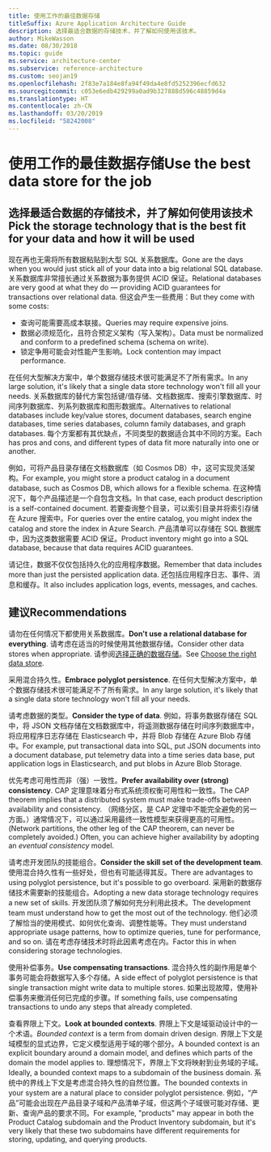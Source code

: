 ```yaml
---
title: 使用工作的最佳数据存储
titleSuffix: Azure Application Architecture Guide
description: 选择最适合数据的存储技术，并了解如何使用该技术。
author: MikeWasson
ms.date: 08/30/2018
ms.topic: guide
ms.service: architecture-center
ms.subservice: reference-architecture
ms.custom: seojan19
ms.openlocfilehash: 2f83e7a184e8fa94f49da4e8fd5252396ecfd632
ms.sourcegitcommit: c053e6edb429299a0ad9b327888d596c48859d4a
ms.translationtype: HT
ms.contentlocale: zh-CN
ms.lasthandoff: 03/20/2019
ms.locfileid: "58242008"
---
```

# <a name="use-the-best-data-store-for-the-job"></a><span data-ttu-id="1754a-103">使用工作的最佳数据存储</span><span class="sxs-lookup"><span data-stu-id="1754a-103">Use the best data store for the job</span></span>

## <a name="pick-the-storage-technology-that-is-the-best-fit-for-your-data-and-how-it-will-be-used"></a><span data-ttu-id="1754a-104">选择最适合数据的存储技术，并了解如何使用该技术</span><span class="sxs-lookup"><span data-stu-id="1754a-104">Pick the storage technology that is the best fit for your data and how it will be used</span></span>

<span data-ttu-id="1754a-105">现在再也无需将所有数据粘贴到大型 SQL 关系数据库。</span><span class="sxs-lookup"><span data-stu-id="1754a-105">Gone are the days when you would just stick all of your data into a big relational SQL database.</span></span> <span data-ttu-id="1754a-106">关系数据库非常擅长通过关系数据为事务提供 ACID 保证。</span><span class="sxs-lookup"><span data-stu-id="1754a-106">Relational databases are very good at what they do &mdash; providing ACID guarantees for transactions over relational data.</span></span> <span data-ttu-id="1754a-107">但这会产生一些费用：</span><span class="sxs-lookup"><span data-stu-id="1754a-107">But they come with some costs:</span></span>

- <span data-ttu-id="1754a-108">查询可能需要高成本联接。</span><span class="sxs-lookup"><span data-stu-id="1754a-108">Queries may require expensive joins.</span></span>
- <span data-ttu-id="1754a-109">数据必须规范化，且符合预定义架构（写入架构）。</span><span class="sxs-lookup"><span data-stu-id="1754a-109">Data must be normalized and conform to a predefined schema (schema on write).</span></span>
- <span data-ttu-id="1754a-110">锁定争用可能会对性能产生影响。</span><span class="sxs-lookup"><span data-stu-id="1754a-110">Lock contention may impact performance.</span></span>

<span data-ttu-id="1754a-111">在任何大型解决方案中，单个数据存储技术很可能满足不了所有需求。</span><span class="sxs-lookup"><span data-stu-id="1754a-111">In any large solution, it's likely that a single data store technology won't fill all your needs.</span></span> <span data-ttu-id="1754a-112">关系数据库的替代方案包括键/值存储、文档数据库、搜索引擎数据库、时间序列数据库、列系列数据库和图形数据库。</span><span class="sxs-lookup"><span data-stu-id="1754a-112">Alternatives to relational databases include key/value stores, document databases, search engine databases, time series databases, column family databases, and graph databases.</span></span> <span data-ttu-id="1754a-113">每个方案都有其优缺点，不同类型的数据适合其中不同的方案。</span><span class="sxs-lookup"><span data-stu-id="1754a-113">Each has pros and cons, and different types of data fit more naturally into one or another.</span></span>

<span data-ttu-id="1754a-114">例如，可将产品目录存储在文档数据库（如 Cosmos DB）中，这可实现灵活架构。</span><span class="sxs-lookup"><span data-stu-id="1754a-114">For example, you might store a product catalog in a document database, such as Cosmos DB, which allows for a flexible schema.</span></span> <span data-ttu-id="1754a-115">在这种情况下，每个产品描述是一个自包含文档。</span><span class="sxs-lookup"><span data-stu-id="1754a-115">In that case, each product description is a self-contained document.</span></span> <span data-ttu-id="1754a-116">若要查询整个目录，可以索引目录并将索引存储在 Azure 搜索中。</span><span class="sxs-lookup"><span data-stu-id="1754a-116">For queries over the entire catalog, you might index the catalog and store the index in Azure Search.</span></span> <span data-ttu-id="1754a-117">产品清单可以存储在 SQL 数据库中，因为这类数据需要 ACID 保证。</span><span class="sxs-lookup"><span data-stu-id="1754a-117">Product inventory might go into a SQL database, because that data requires ACID guarantees.</span></span>

<span data-ttu-id="1754a-118">请记住，数据不仅仅包括持久化的应用程序数据。</span><span class="sxs-lookup"><span data-stu-id="1754a-118">Remember that data includes more than just the persisted application data.</span></span> <span data-ttu-id="1754a-119">还包括应用程序日志、事件、消息和缓存。</span><span class="sxs-lookup"><span data-stu-id="1754a-119">It also includes application logs, events, messages, and caches.</span></span>

## <a name="recommendations"></a><span data-ttu-id="1754a-120">建议</span><span class="sxs-lookup"><span data-stu-id="1754a-120">Recommendations</span></span>

<span data-ttu-id="1754a-121">请勿在任何情况下都使用关系数据库。</span><span class="sxs-lookup"><span data-stu-id="1754a-121">**Don't use a relational database for everything**.</span></span> <span data-ttu-id="1754a-122">请考虑在适当的时候使用其他数据存储。</span><span class="sxs-lookup"><span data-stu-id="1754a-122">Consider other data stores when appropriate.</span></span> <span data-ttu-id="1754a-123">请参阅[选择正确的数据存储][data-store-overview]。</span><span class="sxs-lookup"><span data-stu-id="1754a-123">See [Choose the right data store][data-store-overview].</span></span>

<span data-ttu-id="1754a-124">采用混合持久性。</span><span class="sxs-lookup"><span data-stu-id="1754a-124">**Embrace polyglot persistence**.</span></span> <span data-ttu-id="1754a-125">在任何大型解决方案中，单个数据存储技术很可能满足不了所有需求。</span><span class="sxs-lookup"><span data-stu-id="1754a-125">In any large solution, it's likely that a single data store technology won't fill all your needs.</span></span>

<span data-ttu-id="1754a-126">请考虑数据的类型。</span><span class="sxs-lookup"><span data-stu-id="1754a-126">**Consider the type of data**.</span></span> <span data-ttu-id="1754a-127">例如，将事务数据存储在 SQL 中，将 JSON 文档存储在文档数据库中，将遥测数据存储在时间序列数据库中，将应用程序日志存储在 Elasticsearch 中，并将 Blob 存储在 Azure Blob 存储中。</span><span class="sxs-lookup"><span data-stu-id="1754a-127">For example, put transactional data into SQL, put JSON documents into a document database, put telemetry data into a time series data base, put application logs in Elasticsearch, and put blobs in Azure Blob Storage.</span></span>

<span data-ttu-id="1754a-128">优先考虑可用性而非（强）一致性。</span><span class="sxs-lookup"><span data-stu-id="1754a-128">**Prefer availability over (strong) consistency**.</span></span> <span data-ttu-id="1754a-129">CAP 定理意味着分布式系统须权衡可用性和一致性。</span><span class="sxs-lookup"><span data-stu-id="1754a-129">The CAP theorem implies that a distributed system must make trade-offs between availability and consistency.</span></span> <span data-ttu-id="1754a-130">（网络分区，是 CAP 定理中不能完全避免的另一方面。）通常情况下，可以通过采用最终一致性模型来获得更高的可用性。</span><span class="sxs-lookup"><span data-stu-id="1754a-130">(Network partitions, the other leg of the CAP theorem, can never be completely avoided.) Often, you can achieve higher availability by adopting an *eventual consistency* model.</span></span>

<span data-ttu-id="1754a-131">请考虑开发团队的技能组合。</span><span class="sxs-lookup"><span data-stu-id="1754a-131">**Consider the skill set of the development team**.</span></span> <span data-ttu-id="1754a-132">使用混合持久性有一些好处，但也有可能适得其反。</span><span class="sxs-lookup"><span data-stu-id="1754a-132">There are advantages to using polyglot persistence, but it's possible to go overboard.</span></span> <span data-ttu-id="1754a-133">采用新的数据存储技术需要新的技能组合。</span><span class="sxs-lookup"><span data-stu-id="1754a-133">Adopting a new data storage technology requires a new set of skills.</span></span> <span data-ttu-id="1754a-134">开发团队须了解如何充分利用此技术。</span><span class="sxs-lookup"><span data-stu-id="1754a-134">The development team must understand how to get the most out of the technology.</span></span> <span data-ttu-id="1754a-135">他们必须了解恰当的使用模式、如何优化查询、调整性能等。</span><span class="sxs-lookup"><span data-stu-id="1754a-135">They must understand appropriate usage patterns, how to optimize queries, tune for performance, and so on.</span></span> <span data-ttu-id="1754a-136">请在考虑存储技术时将此因素考虑在内。</span><span class="sxs-lookup"><span data-stu-id="1754a-136">Factor this in when considering storage technologies.</span></span>

<span data-ttu-id="1754a-137">使用补偿事务。</span><span class="sxs-lookup"><span data-stu-id="1754a-137">**Use compensating transactions**.</span></span> <span data-ttu-id="1754a-138">混合持久性的副作用是单个事务可能会将数据写入多个存储。</span><span class="sxs-lookup"><span data-stu-id="1754a-138">A side effect of polyglot persistence is that single transaction might write data to multiple stores.</span></span> <span data-ttu-id="1754a-139">如果出现故障，使用补偿事务来撤消任何已完成的步骤。</span><span class="sxs-lookup"><span data-stu-id="1754a-139">If something fails, use compensating transactions to undo any steps that already completed.</span></span>

<span data-ttu-id="1754a-140">查看界限上下文。</span><span class="sxs-lookup"><span data-stu-id="1754a-140">**Look at bounded contexts**.</span></span> <span data-ttu-id="1754a-141">界限上下文是域驱动设计中的一个术语。</span><span class="sxs-lookup"><span data-stu-id="1754a-141">*Bounded context* is a term from domain driven design.</span></span> <span data-ttu-id="1754a-142">界限上下文是域模型的显式边界，它定义模型适用于域的哪个部分。</span><span class="sxs-lookup"><span data-stu-id="1754a-142">A bounded context is an explicit boundary around a domain model, and defines which parts of the domain the model applies to.</span></span> <span data-ttu-id="1754a-143">理想情况下，界限上下文将映射到业务域的子域。</span><span class="sxs-lookup"><span data-stu-id="1754a-143">Ideally, a bounded context maps to a subdomain of the business domain.</span></span> <span data-ttu-id="1754a-144">系统中的界线上下文是考虑混合持久性的自然位置。</span><span class="sxs-lookup"><span data-stu-id="1754a-144">The bounded contexts in your system are a natural place to consider polyglot persistence.</span></span> <span data-ttu-id="1754a-145">例如，“产品”可能会出现在产品目录子域和产品清单子域，但这两个子域很可能对存储、更新、查询产品的要求不同。</span><span class="sxs-lookup"><span data-stu-id="1754a-145">For example, "products" may appear in both the Product Catalog subdomain and the Product Inventory subdomain, but it's very likely that these two subdomains have different requirements for storing, updating, and querying products.</span></span>

[data-store-overview]: ../technology-choices/data-store-overview.md
